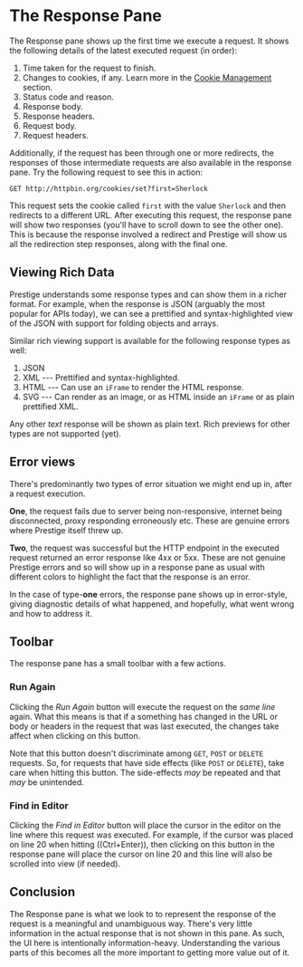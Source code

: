 # The Response Pane

The Response pane shows up the first time we execute a request. It shows the following details of the latest executed
request (in order):

1. Time taken for the request to finish.
1. Changes to cookies, if any. Learn more in the [Cookie Management](cookie-management.md) section.
1. Status code and reason.
1. Response body.
1. Response headers.
1. Request body.
1. Request headers.

<!-- ![Response pane example screenshot](../img/response-pane-1.png) -->

Additionally, if the request has been through one or more redirects, the responses of those intermediate requests are
also available in the response pane. Try the following request to see this in action:

```
GET http://httpbin.org/cookies/set?first=Sherlock
```

This request sets the cookie called `first` with the value `Sherlock` and then redirects to a different URL. After
executing this request, the response pane will show two responses (you'll have to scroll down to see the other one).
This is because the response involved a redirect and Prestige will show us all the redirection step responses, along
with the final one.

## Viewing Rich Data

Prestige understands some response types and can show them in a richer format. For example, when the response is JSON
(arguably the most popular for APIs today), we can see a prettified and syntax-highlighted view of the JSON with support
for folding objects and arrays.

Similar rich viewing support is available for the following response types as well:

1. JSON
1. XML --- Prettified and syntax-highlighted.
1. HTML --- Can use an `iFrame` to render the HTML response.
1. SVG --- Can render as an image, or as HTML inside an `iFrame` or as plain prettified XML.

Any other *text* response will be shown as plain text. Rich previews for other types are not supported (yet).

## Error views

There's predominantly two types of error situation we might end up in, after a request execution.

**One**, the request fails due to server being non-responsive, internet being disconnected, proxy responding erroneously
etc. These are genuine errors where Prestige itself threw up.

**Two**, the request was successful but the HTTP endpoint in the executed request returned an error response like 4xx or
5xx. These are not genuine Prestige errors and so will show up in a response pane as usual with different colors to
highlight the fact that the response is an error.

In the case of type-**one** errors, the response pane shows up in error-style, giving diagnostic details of what
happened, and hopefully, what went wrong and how to address it.

## Toolbar

The response pane has a small toolbar with a few actions.

### Run Again

Clicking the *Run Again* button will execute the request on the *same line* again. What this means is that if a
something has changed in the URL or body or headers in the request that was last executed, the changes take affect when
clicking on this button.

Note that this button doesn't discriminate among `GET`, `POST` or `DELETE` requests. So, for requests that have side
effects (like `POST` or `DELETE`), take care when hitting this button. The side-effects *may* be repeated and that *may*
be unintended.

### Find in Editor

Clicking the *Find in Editor* button will place the cursor in the editor on the line where this request was executed.
For example, if the cursor was placed on line 20 when hitting ((Ctrl+Enter)), then clicking on this button in the
response pane will place the cursor on line 20 and this line will also be scrolled into view (if needed).

## Conclusion

The Response pane is what we look to to represent the response of the request is a meaningful and unambiguous way.
There's very little information in the actual response that is not shown in this pane. As such, the UI here is
intentionally information-heavy. Understanding the various parts of this becomes all the more important to getting more
value out of it.
